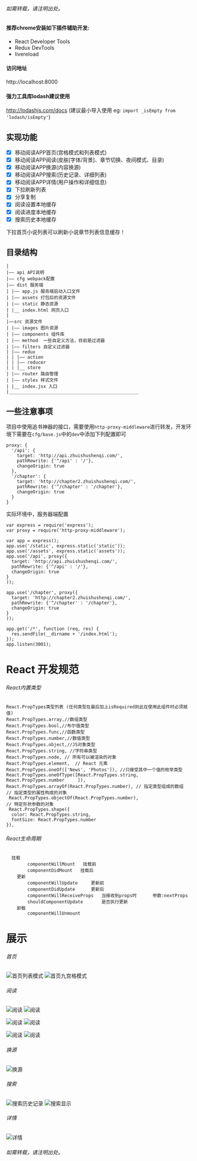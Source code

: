 ###### 如需转载，请注明出处。


#### 推荐chrome安装如下插件辅助开发:
- React Developer Tools
- Redux DevTools
- livereload

#### 访问地址
http://localhost:8000

#### 强力工具库lodash建议使用
http://lodashjs.com/docs (建议最小导入使用 eg: `import _isEmpty from 'lodash/isEmpty'`)



## 实现功能
- [x] 移动阅读APP首页(宫格模式和列表模式)
- [x] 移动阅读APP阅读(皮肤[字体/背景]、章节切换、夜间模式、目录)
- [x] 移动阅读APP换源(内容换源)
- [x] 移动阅读APP搜索(历史记录、详细列表)
- [x] 移动阅读APP详情(用户操作和详细信息)
- [x] 下拉刷新列表
- [x] 分享复制
- [x] 阅读设置本地缓存
- [x] 阅读进度本地缓存
- [x] 搜索历史本地缓存

下拉首页小说列表可以刷新小说章节列表信息缓存！

## 目录结构
```
|
|—— api API说明
|—— cfg webpack配置
|—— dist 服务端
| |—— app.js 服务端启动入口文件
| |—— assets 打包后的资源文件
| |—— static 静态资源
| |__ index.html 网页入口
|
|——src 资源文件
| |—— images 图片资源
| |—— components 组件库
| |—— method  一些自定义方法，目前是过滤器
| |—— filters 自定义过滤器
| |—— redux
| | |—— action
| | |—— reducer
| | |__ store
| |—— router 路由管理
| |—— styles 样式文件
| |__ index.jsx 入口
|_________________________________________________

```

## 一些注意事项
项目中使用追书神器的接口，需要使用`http-proxy-middleware`进行转发，开发环境下需要在`cfg/base.js`中的`dev`中添加下列配置即可
```
proxy: {
  '/api': {
    target: 'http://api.zhuishushenqi.com/',
    pathRewrite: {'^/api' : '/'},
    changeOrigin: true
  },
  '/chapter': {
    target: 'http://chapter2.zhuishushenqi.com/',
    pathRewrite: {'^/chapter' : '/chapter'},
    changeOrigin: true
  }
}
```

实际环境中，服务器端配置
```
var express = require('express');
var proxy = require('http-proxy-middleware');

var app = express();
app.use('/static', express.static('static'));
app.use('/assets', express.static('assets'));
app.use('/api', proxy({
  target: 'http://api.zhuishushenqi.com/',
  pathRewrite: {'^/api' : '/'},
  changeOrigin: true
}
));

app.use('/chapter', proxy({
  target: 'http://chapter2.zhuishushenqi.com/',
  pathRewrite: {'^/chapter' : '/chapter'},
  changeOrigin: true
}
));

app.get('/*', function (req, res) {
  res.sendFile(__dirname + '/index.html');
});
app.listen(3001);
```


React 开发规范
========================
###### React内置类型
```
React.PropTypes类型列表 (任何类型在最后加上isRequired则此在使用此组件时必须赋值)
React.PropTypes.array,//数组类型
React.PropTypes.bool,//布尔值类型
React.PropTypes.func,//函数类型
React.PropTypes.number,//数值类型
React.PropTypes.object,//JS对象类型
React.PropTypes.string, //字符串类型
React.PropTypes.node, // 所有可以被渲染的对象    
React.PropTypes.element,  // React 元素
React.PropTypes.oneOf(['News', 'Photos']), //只接受其中一个值的枚举类型
React.PropTypes.oneOfType([React.PropTypes.string, React.PropTypes.number     ]),
React.PropTypes.arrayOf(React.PropTypes.number), // 指定类型组成的数组
// 指定类型的属性构成的对象
 React.PropTypes.objectOf(React.PropTypes.number),
// 特定形状参数的对象
 React.PropTypes.shape({
  color: React.PropTypes.string,
  fontSize: React.PropTypes.number
}),
```
###### React生命周期
```
  挂载		
		componentWillMount   挂载前		
		componentDidMount	挂载后
	更新		
		componentWillUpdate		更新前		
		componentDidUpdate		更新后
		componentWillReceiveProps	当接收到props时		参数:nextProps
	    shouldComponentUpdate		是否执行更新
	卸载		
		componentWillUnmount
```

展示
========================
###### 首页
![首页列表模式](showImg/模式.png)
![首页九宫格模式](showImg/九宫.png)

###### 阅读
![阅读](showImg/阅读对的.png)
![阅读](showImg/阅读.png)

![阅读](showImg/夜间.png)
![阅读](showImg/目录.png)

![阅读](showImg/章节.png)
![阅读](showImg/皮肤.png)

###### 换源
![换源](showImg/换源.png)

###### 搜索
![搜索历史记录](showImg/搜搜历史.png)
![搜索显示](showImg/列表.png)

###### 详情
![详情](showImg/详情.png)



###### 如需转载，请注明出处。
